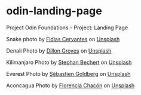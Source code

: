 # odin-landing-page
Project Odin Foundations - Project: Landing Page

Snake photo by <a href="https://unsplash.com/@fidpad?utm_source=unsplash&utm_medium=referral&utm_content=creditCopyText">Fidias Cervantes</a> on <a href="https://unsplash.com/s/photos/snake?utm_source=unsplash&utm_medium=referral&utm_content=creditCopyText">Unsplash</a>

Denali Photo by <a href="https://unsplash.com/@_dillongroves?utm_source=unsplash&utm_medium=referral&utm_content=creditCopyText">Dillon Groves</a> on <a href="https://unsplash.com/s/photos/denali?utm_source=unsplash&utm_medium=referral&utm_content=creditCopyText">Unsplash</a>

Kilimanjaro Photo by <a href="https://unsplash.com/@steve4c?utm_source=unsplash&utm_medium=referral&utm_content=creditCopyText">Stephan Bechert</a> on <a href="https://unsplash.com/s/photos/kilimanjaro?utm_source=unsplash&utm_medium=referral&utm_content=creditCopyText">Unsplash</a>

Everest Photo by <a href="https://unsplash.com/@sebastiengoldberg?utm_source=unsplash&utm_medium=referral&utm_content=creditCopyText">Sébastien Goldberg</a> on <a href="https://unsplash.com/s/photos/everest?utm_source=unsplash&utm_medium=referral&utm_content=creditCopyText">Unsplash</a>

Aconcagua Photo by <a href="https://unsplash.com/@florchacon?utm_source=unsplash&utm_medium=referral&utm_content=creditCopyText">Florencia Chacón</a> on <a href="https://unsplash.com/s/photos/aconcagua?utm_source=unsplash&utm_medium=referral&utm_content=creditCopyText">Unsplash</a>


